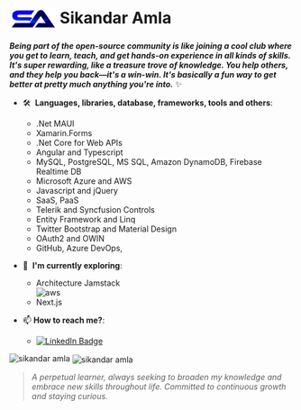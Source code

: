 # <img align="center" src="./sa_logo-removebg-preview.png" alt="SikandarA" height="40" width="auto" /> Sikandar Amla

***Being part of the open-source community is like joining a cool club where you get to learn, teach, and get hands-on experience in all kinds of skills. It's super rewarding, like a treasure trove of knowledge. You help others, and they help you back—it's a win-win. It's basically a fun way to get better at pretty much anything you're into.*** :sparkles: 

- 🛠&nbsp; <strong>Languages, libraries, database, frameworks, tools and others</strong>:
  - .Net MAUI
  - Xamarin.Forms
  - .Net Core for Web APIs
  - Angular and Typescript
  - MySQL, PostgreSQL, MS SQL, Amazon DynamoDB, Firebase Realtime DB
  - Microsoft Azure and AWS
  - Javascript and jQuery
  - SaaS, PaaS
  - Telerik and Syncfusion Controls
  - Entity Framework and Linq
  - Twitter Bootstrap and Material Design
  - OAuth2 and OWIN
  - GitHub, Azure DevOps, 

- 🔬&nbsp; <strong>I'm currently exploring</strong>:
  - Architecture Jamstack <br/>
<img
   src="https://d33wubrfki0l68.cloudfront.net/21c2e938a6a0468a8583b905f1156521c456f79c/2612d/img/logo/svg/jamstack_logo_darkbg.svg"
   alt="aws"
   width="150"
   alt="Jamstack image: Jamstack_Logo_DarkBG"
 />
  - Next.js
- 📫&nbsp;<strong>How to reach me?</strong>:
  - [![LinkedIn Badge](https://img.shields.io/badge/linkedin--%23316dca?style=for-the-badge&logo=linkedin&logoColor=white)](https://www.linkedin.com/in/sikandar-amla/)

<p><img align="left" src="https://github-readme-stats.vercel.app/api/top-langs?username=sikandaramla&show_icons=true&locale=en&layout=compact&theme=radical" alt="sikandar amla" /></p>
<p>&nbsp;<img align="center" src="https://github-readme-stats.vercel.app/api?username=sikandaramla&show_icons=true&locale=en&theme=radical" alt="sikandar amla" /></p>  

> *A perpetual learner, always seeking to broaden my knowledge and embrace new skills throughout life. Committed to continuous growth and staying curious.*




